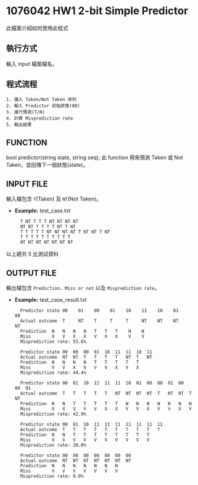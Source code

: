 # 1076042 HW1 2-bit Simple Predictor
此檔案介紹如何使用此程式

## 執行方式
輸入 input 檔案檔名。

## 程式流程
	1. 讀入 Taken/Not Taken 序列
	2. 輸入 Predictor 初始狀態(00)
	3. 進行預測(T/N)
	4. 計算 Misprediction rate
	5. 輸出結果

## FUNCTION
bool predictor(string state, string seq);
此 function 用來預測 Taken 或 Not Taken，並回傳下一個狀態(state)。

## INPUT FILE
輸入檔包含 `T`(Taken) 及 `NT`(Not Taken)。
* **Example:** test_case.txt  

		T NT T T T NT NT NT NT  
		NT NT T T T T NT T NT  
		T T T T T NT NT NT NT T NT NT T NT  
		T T T T T T T T T T  
		NT NT NT NT NT NT NT  

以上總共 5 比測試資料

## OUTPUT FILE
輸出檔包含 `Prediction`、`Miss or not` 以及 `Misprediction rate`。
* **Example:** test_case_result.txt  

		Predictor state	00    01    00    01    10    11    10    01    00  
		Actual outcome	T     NT    T     T     T     NT    NT    NT    NT  
		Prediction	N	N	N	N	T	T	T    N    N  
		Miss		X	V	X	X	V	X	X    V    V  
		Misprediction rate: 55.6%  

		Predictor state	00	00	00	01	10	11	11	10	11  
		Actual outcome	NT	NT	T	T	T	T	NT	T	NT  
		Prediction	N	N	N	N	T	T	T	T	T  
		Miss		V	V	X	X	V	V	X	V	X  
		Misprediction rate: 44.4%

		Predictor state	00	01	10	11	11	11	10	01	00	00	01	00	00	01  
		Actual outcome	T	T	T	T	T	NT	NT	NT	NT	T	NT	NT	T	NT  
		Prediction	N	N	T	T	T	T	T	N	N	N	N	N	N	N  
		Miss		X	X	V	V	V	X	X	V	V	X	V	V	X	V  	
		Misprediction rate: 42.9%  

		Predictor state	00	01	10	11	11	11	11	11	11	11  
		Actual outcome	T	T	T	T	T	T	T	T	T	T  
		Prediction	N	N	T	T	T	T	T	T	T	T  
		Miss		X	X	V	V	V	V	V	V	V	V  
		Misprediction rate: 20.0%  
	
		Predictor state	00	00	00	00	00	00	00  
		Actual outcome	NT	NT	NT	NT	NT	NT	NT  
		Prediction	N	N	N	N	N	N	N  
		Miss		V	V	V	V	V	V	V  
		Misprediction rate: 0.0%  
	

